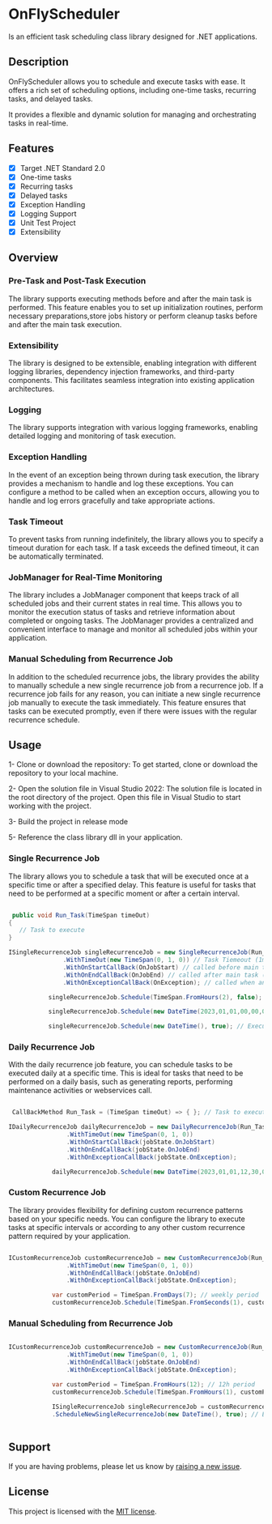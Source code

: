 # OnFlyScheduler
Is an efficient task scheduling class library designed for .NET applications. 

## Description
OnFlyScheduler allows you to schedule and execute tasks with ease. It offers a rich set of scheduling options, including one-time tasks, recurring tasks, and delayed tasks.

It provides a flexible and dynamic solution for managing and orchestrating tasks in real-time.

## Features
- [x] Target .NET Standard 2.0
- [x] One-time tasks
- [x] Recurring tasks
- [x] Delayed tasks
- [x] Exception Handling
- [x] Logging Support
- [x] Unit Test Project
- [x] Extensibility

## Overview

### Pre-Task and Post-Task Execution
The library supports executing methods before and after the main task is performed. This feature enables you to set up initialization routines, perform necessary preparations,store jobs history or perform cleanup tasks before and after the main task execution.

### Extensibility
 The library is designed to be extensible, enabling integration with different logging libraries, dependency injection frameworks, and third-party components. This facilitates seamless integration into existing application architectures.

### Logging
The library supports integration with various logging frameworks, enabling detailed logging and monitoring of task execution.

### Exception Handling
In the event of an exception being thrown during task execution, the library provides a mechanism to handle and log these exceptions. You can configure a method to be called when an exception occurs, allowing you to handle and log errors gracefully and take appropriate actions. 

### Task Timeout
To prevent tasks from running indefinitely, the library allows you to specify a timeout duration for each task. If a task exceeds the defined timeout, it can be automatically terminated.

### JobManager for Real-Time Monitoring
The library includes a JobManager component that keeps track of all scheduled jobs and their current states in real time. This allows you to monitor the execution status of tasks and retrieve information about completed or ongoing tasks. The JobManager provides a centralized and convenient interface to manage and monitor all scheduled jobs within your application.

### Manual Scheduling from Recurrence Job
 In addition to the scheduled recurrence jobs, the library provides the ability to manually schedule a new single recurrence job from a recurrence job. If a recurrence job fails for any reason, you can initiate a new single recurrence job manually to execute the task immediately. This feature ensures that tasks can be executed promptly, even if there were issues with the regular recurrence schedule.

## Usage

 1- Clone or download the repository: To get started, clone or download the repository to your local machine.
 
 2- Open the solution file in Visual Studio 2022: The solution file is located in the root directory of the project. Open this file in Visual Studio to start working with the project.
 
 3- Build the project in release mode
 
 5- Reference the class library dll in your application.
 
### Single Recurrence Job

 The library allows you to schedule a task that will be executed once at a specific time or after a specified delay. This feature is useful for tasks that need to be performed at a specific moment or after a certain interval.

 ```csharp

  public void Run_Task(TimeSpan timeOut)
{
    // Task to execute
}

ISingleRecurrenceJob singleRecurrenceJob = new SingleRecurrenceJob(Run_Task, nameof(Run_Task), new ConsoleLogger())
                .WithTimeOut(new TimeSpan(0, 1, 0)) // Task Tiemeout (1min)
                .WithOnStartCallBack(OnJobStart) // called before main task (optional)
                .WithOnEndCallBack(OnJobEnd) // called after main task (optional)
                .WithOnExceptionCallBack(OnException); // called when an exception has been thrown (optional)

            singleRecurrenceJob.Schedule(TimeSpan.FromHours(2), false); // 2 hours delay
 ```

 ```csharp
            singleRecurrenceJob.Schedule(new DateTime(2023,01,01,00,00,00), false); // specific time
 ```
 
 ```csharp
            singleRecurrenceJob.Schedule(new DateTime(), true); // Executes the job immediately
 ```
 
### Daily Recurrence Job

With the daily recurrence job feature, you can schedule tasks to be executed daily at a specific time. This is ideal for tasks that need to be performed on a daily basis, such as generating reports, performing maintenance activities or webservices call.


```csharp

 CallBackMethod Run_Task = (TimeSpan timeOut) => { }; // Task to execute

IDailyRecurrenceJob dailyRecurrenceJob = new DailyRecurrenceJob(Run_Task, nameof(Run_Task), new ConsoleLogger())
                .WithTimeOut(new TimeSpan(0, 1, 0))
                .WithOnStartCallBack(jobState.OnJobStart)
                .WithOnEndCallBack(jobState.OnJobEnd)
                .WithOnExceptionCallBack(jobState.OnException);

            dailyRecurrenceJob.Schedule(new DateTime(2023,01,01,12,30,00)); // specific day time
```

### Custom Recurrence Job

The library provides flexibility for defining custom recurrence patterns based on your specific needs. You can configure the library to execute tasks at specific intervals or according to any other custom recurrence pattern required by your application.

```csharp

ICustomRecurrenceJob customRecurrenceJob = new CustomRecurrenceJob(Run_Task, nameof(Run_Task), new ConsoleLogger())
                .WithTimeOut(new TimeSpan(0, 1, 0))
                .WithOnEndCallBack(jobState.OnJobEnd)
                .WithOnExceptionCallBack(jobState.OnException);

            var customPeriod = TimeSpan.FromDays(7); // weekly period
            customRecurrenceJob.Schedule(TimeSpan.FromSeconds(1), customPeriod);
```

### Manual Scheduling from Recurrence Job

```csharp

ICustomRecurrenceJob customRecurrenceJob = new CustomRecurrenceJob(Run_Task, nameof(Run_Task), new ConsoleLogger())
                .WithTimeOut(new TimeSpan(0, 1, 0))
                .WithOnEndCallBack(jobState.OnJobEnd)
                .WithOnExceptionCallBack(jobState.OnException);

            var customPeriod = TimeSpan.FromHours(12); // 12h period
            customRecurrenceJob.Schedule(TimeSpan.FromHours(1), customPeriod);

            ISingleRecurrenceJob singleRecurrenceJob = customRecurrenceJob
            .ScheduleNewSingleRecurrenceJob(new DateTime(), true); // Executes the job immediately
            
```

## Support
If you are having problems, please let us know by [raising a new issue](https://github.com/fouad-elouad/OnFlyScheduler/issues/new/choose).

## License
This project is licensed with the [MIT license](LICENSE).
